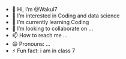 - 👋 Hi, I’m @Wakul7
- 👀 I’m interested in Coding and data science
- 🌱 I’m currently learning Coding
- 💞️ I’m looking to collaborate on ...
- 📫 How to reach me ...
- 😄 Pronouns: ...
- ⚡ Fun fact: i am in class 7

<!---
Wakul7/Wakul7 is a ✨ special ✨ repository because its `README.md` (this file) appears on your GitHub profile.
You can click the Preview link to take a look at your changes.
--->
